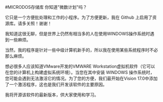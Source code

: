 #MICRODOS存储库
你知道"微数计划"吗？

它只是一个方便批处理和工作的小程序。为了方便更新，我在 Github 上启用了资源库。请多关照！谢谢！

我知道这很无聊，但是世界上仍然有相当多的人在使用WINDOWS操作系统时遇到一些麻烦。

当然，我的程序是针对一些中级计算机新手的，所以我在使用某些系统程序时不必那么麻烦。

想必很多人应该知道VMware开发的VMWARE Workstation虚拟机软件（它可以在您的计算机上构建虚拟系统环境）。当您在其中安装 WINDOWS 操作系统时，您可能会遇到无法激活它的情况。为了您的方便，我们最开始在Vision 17.0中添加了一个激活程序，这也是我们开发该软件的主要原因。

我将开源该软件的最新版本，供大家使用和学习。
